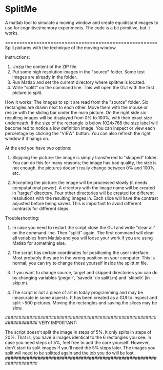 SplitMe
=======


A matlab tool to simulate a moving window and create equidistant images to use for cognitive/memory experiments.
The code is a bit primitive, but it works.

======================================================
Split pictures with the technique of the moving window.

Instructions:

1. Unzip the content of the ZIP file.
2. Put some high resolution images in the "source" folder. Some test images are already in the folder.
3. Run Matlab and set the current directory where splitme is located.
4. Write "splitt" on the command line. This will open the GUI with the first picture to split.


How it works:
The images to split are read from the "source" folder.
Six rectangles are drawn next to each other.
Move them with the mouse or resize with the sliding bar under the main picture.
On the right side six resulting images will be displayed from 0% to 100%, with their exact size underneath.
If the size of the rectangle is below 1024x768 the size label will become red to notice a low definition image.
You can inspect or view each percentage by clicking the "VIEW" button.
You can also refresh the right window if it hangs on.

At the end you have two options:

1. Skipping the picture: the image is simply transferred to "skipped" folder. You can do this for many reasons; the image has bad quality, the size is not enough, the pictures doesn't really change between 0% and 100%, etc.

2. Accepting the picture: the image will be processed slowly (it needs computational power). A directory with the image name will be created in "target" directory. Four other directories will be created for different resolutions with the resulting images in. Each slice will have the contrast adjusted before being saved. This is important to avoid different contrasts for different steps.



Troubleshooting:
1. In case you need to restart the script close the GUI and write "clear all" on the command line. Then "splitt" again. The first command will clear all variables from Matlab and you will loose your work if you are using Matlab for something else.

2. The script has certain coordinates for positioning the user interface. Most probably they are in the wrong position on your computer. This is normal, you can try to change those yourself inside the splitt.m file.

3. If you want to change source, target and skipped directories you can do by changing variables 'jpegdir', 'savedir' (in splitt.m) and 'skipdir' (in skip.m).

4. The script is not a piece of art in today programming and may be innacurate in some aspects. It has been created as a GUI to inspect and split ~500 pictures. Moving the rectangles and saving the slices may be slow.


####################################################################
VERY IMPORTANT:

The script doesn't split the image in steps of 5%. It only splits in steps of 20%. That is, you have 6 images identical to the 6 rectangles you see. In case you need steps of 5%, feel free to add the core yourself. However, don't start to split images if you'll need the 5% steps later. The images you split will need to be splitted again and the job you do will be lost.
####################################################################
